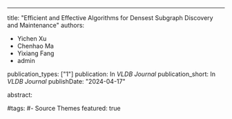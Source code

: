 ---
title: "Efficient and Effective Algorithms for Densest Subgraph Discovery and Maintenance"
authors:
- Yichen Xu
- Chenhao Ma
- Yixiang Fang
- admin

publication_types: ["1"]
publication: In *VLDB Journal*
publication_short: In *VLDB Journal*
publishDate: "2024-04-17"

abstract: 


#tags:
#- Source Themes
featured: true
